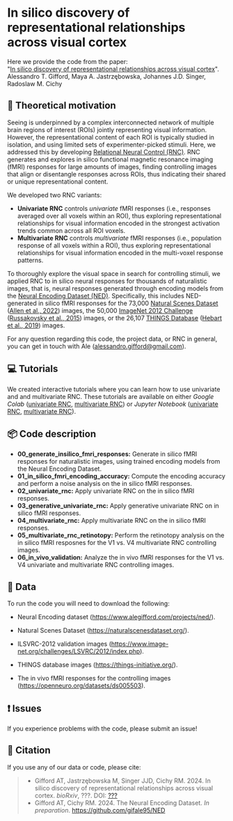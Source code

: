 # In silico discovery of representational relationships across visual cortex

Here we provide the code from the paper:</br>
"[In silico discovery of representational relationships across visual cortex][paper_doi]".</br>
Alessandro T. Gifford, Maya A. Jastrzębowska, Johannes J.D. Singer, Radoslaw M. Cichy



## 📖 Theoretical motivation

Seeing is underpinned by a complex interconnected network of multiple brain regions of interest (ROIs) jointly representing visual information. However, the representational content of each ROI is typically studied in isolation, and using limited sets of experimenter-picked stimuli. Here, we addressed this by developing [Relational Neural Control (RNC)][rnc_website]. RNC generates and explores in silico functional magnetic resonance imaging (fMRI) responses for large amounts of images, finding controlling images that align or disentangle responses across ROIs, thus indicating their shared or unique representational content.

We developed two RNC variants:

* **Univariate RNC** controls _univariate_ fMRI responses (i.e., responses averaged over all voxels within an ROI), thus exploring representational relationships for visual information encoded in the strongest activation trends common across all ROI voxels.
* **Multivariate RNC** controls _multivariate_ fMRI responses (i.e., population response of all voxels within a ROI), thus exploring representational relationships for visual information encoded in the multi-voxel response patterns.

To thoroughly explore the visual space in search for controlling stimuli, we applied RNC to in silico neural responses for thousands of naturalistic images, that is, neural responses generated through encoding models from the [Neural Encoding Dataset (NED)][ned_website]. Specifically, this includes NED-generated in silico fMRI responses for the 73,000 [Natural Scenes Dataset][nsd] ([Allen et al., 2022][allen]) images, the 50,000 [ImageNet 2012 Challenge][imagenet] ([Russakovsky et al., 2015][russakovsky]) images, or the 26,107 [THINGS Database][things] ([Hebart et al., 2019][hebart]) images.

For any question regarding this code, the project data, or RNC in general, you can get in touch with Ale (alessandro.gifford@gmail.com).



## 💻 Tutorials

We created interactive tutorials where you can learn how to use univariate and and multivariate RNC. These tutorials are available on either _Google Colab_ ([univariate RNC][uni_rnc_colab], [multivariate RNC][multi_rnc_colab]) or _Jupyter Notebook_ ([univariate RNC][uni_rnc_jupyter], [multivariate RNC][multi_rnc_jupyter]).



## 📦 Code description

* **00_generate_insilico_fmri_responses:** Generate in silico fMRI responses for naturalistic images, using trained encoding models from the Neural Encoding Dataset.
* **01_in_silico_fmri_encoding_accuracy:** Compute the encoding accuracy and perform a noise analysis on the in silico fMRI responses.
* **02_univariate_rnc:** Apply univariate RNC on the in silico fMRI responses.
* **03_generative_univariate_rnc:** Apply generative univariate RNC on  in silico fMRI responses.
* **04_multivariate_rnc:** Apply multivariate RNC on the in silico fMRI responses.
* **05_multivariate_rnc_retinotopy:** Perform the retinotopy analysis on the in silico fMRI resposnes for the V1 vs. V4 multivariate RNC controlling images.
* **06_in_vivo_validation:** Analyze the in vivo fMRI responses for the V1 vs. V4 univariate and multivariate RNC controlling images.



## 🧰 Data

To run the code you will need to download the following:

* Neural Encoding dataset (https://www.alegifford.com/projects/ned/).

* Natural Scenes Dataset (https://naturalscenesdataset.org/).

* ILSVRC-2012 validation images (https://www.image-net.org/challenges/LSVRC/2012/index.php).

* THINGS database images (https://things-initiative.org/).

* The in vivo fMRI responses for the controlling images (https://openneuro.org/datasets/ds005503).



## ❗ Issues

If you experience problems with the code, please submit an issue!



## 📜 Citation
If you use any of our data or code, please cite:

> * Gifford AT, Jastrzębowska M, Singer JJD, Cichy RM. 2024. In silico discovery of representational relationships across visual cortex. _bioRxiv_, ???. DOI: [???][paper_doi]
> * Gifford AT, Cichy RM. 2024. The Neural Encoding Dataset. _In preparation_. https://github.com/gifale95/NED



[paper_doi]: !!!!!!!!!!!!!!!!!!!!!!!!!!!!!!!!!!!!!!!!!!!!!!!!
[rnc_website]: https://www.alegifford.com/projects/rnc/
[nsd]: https://naturalscenesdataset.org/
[allen]: https://www.nature.com/articles/s41593-021-00962-x
[ned_website]: https://www.alegifford.com/projects/ned/
[imagenet]: https://www.image-net.org/challenges/LSVRC/2012/index.php
[russakovsky]: https://link.springer.com/article/10.1007/s11263-015-0816-y
[things]: https://things-initiative.org/
[hebart]: https://journals.plos.org/plosone/article?id=10.1371/journal.pone.0223792
[uni_rnc_colab]: https://colab.research.google.com/drive/1QpMSlvKZMLrDNeESdch6AlQ3qKsM1isO?usp=sharing
[multi_rnc_colab]: https://colab.research.google.com/drive/1bEKCzkjNfM-jzxRj-JX2zxB17XBouw23?usp=sharing
[uni_rnc_jupyter]: https://github.com/gifale95/RNC/blob/main/tutorials/univariate_rnc_tutorial.ipynb
[multi_rnc_jupyter]: https://github.com/gifale95/RNC/blob/main/tutorials/multivariate_rnc_tutorial.ipynb
